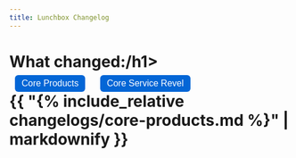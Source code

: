 ```yaml
---
title: Lunchbox Changelog
---
```


<h1>What changed:/h1>

<div class="tab-buttons">
  <button onclick="showTab('core-products')">Core Products</button>
  <button onclick="showTab('core-service-revel')">Core Service Revel</button>
</div>

<div id="core-products" class="tab active">
  {{ "{% include_relative changelogs/core-products.md %}" | markdownify }}
</div>

<div id="core-service-revel" class="tab">
  {{ "{% include_relative changelogs/core-service-revel.md %}" | markdownify }}
</div>

<script>
function showTab(id) {
  document.querySelectorAll('.tab').forEach(t => t.classList.remove('active'));
  document.getElementById(id).classList.add('active');
}
</script>

<style>
.tab { display: none; }
.tab.active { display: block; }
.tab-buttons button {
  margin: 0 10px;
  padding: 6px 12px;
  font-size: 16px;
  border-radius: 6px;
  border: none;
  background: #0366d6;
  color: white;
  cursor: pointer;
}
.tab-buttons button:hover {
  background: #024ea2;
}
</style>
